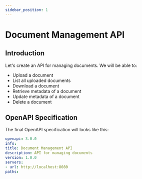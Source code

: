 ```yaml
---
sidebar_position: 1
---
```


# Document Management API

## Introduction

Let's create an API for managing documents. We will be able to:

* Upload a document
* List all uploaded documents
* Download a document
* Retrieve metadata of a document
* Update metadata of a document
* Delete a document

## OpenAPI Specification

The final OpenAPI specification will looks like this:

```yaml title="OpenAPI Specification"
openapi: 3.0.0
info:
title: Document Management API
description: API for managing documents
version: 1.0.0
servers:
- url: http://localhost:8080
paths:
```